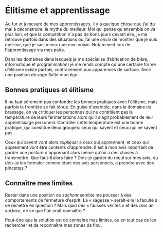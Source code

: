 # Élitisme et apprentissage

Au fur et à mesure de mes apprentissages, il y a quelque chose que j'ai du mal à déconstruire: le mythe du meilleur. Moi qui pense qu'ensemble on va plus loin, et que la compétition n'a pas de bons jours devant elle, je me retrouve parfois dans des situations où j'ai une *envie* de montrer que je suis meilleur, que je sais mieux que mon voisin. Notamment lors de l'apprentissage via mes pairs.

Dans les domaines dans lesquels je me spécialise (fabrication de bière, informatique et programmation) je me rends compte qu'une certaine forme d’élitisme existe parfois, contrairement aux apparences de surface. Avoir une position de *sage* flatte mon égo.

## Bonnes pratiques et élitisme

Il ne faut sûrement pas confondre les bonnes pratiques avec l'élitisme, mais parfois la frontière se fait ténue. En guise d'exemple, dans le domaine du brassage, on va critiquer les personnes qui ne contrôlent pas la température de leurs fermentations alors qu'il s'agit probablement de leur apprentissage personnel. Contrôler cette température est une bonne pratique, qui constitue deux groupes: ceux qui savent et ceux qui ne savent pas.

Ceux qui savent vont alors *expliquer* à ceux qui apprennent, et ceux qui apprennent vont être contents d'apprendre. Il est à mon avis important de garder une posture d'apprenant alors même qu'on a des choses à transmettre. Que faut-il alors faire ? Dois-je garder du recul sur mes avis, ou dois-je les formuler comme étant des avis personnels, a prendre avec des pincettes ?

## Connaître mes limites

Rester dans une position de *sachant* semble me pousser à des comportements de fermeture d'esprit. La « sagesse » serait-elle la faculté à se remettre en question ? Mais quid des « fausses vérités » et des *avis de surface*, de ce que l'on croit connaître ?

Peut-être que la solution est de connaître mes limites, ou en tout cas de les rechercher et de reconnaître mes zones de flou. 
